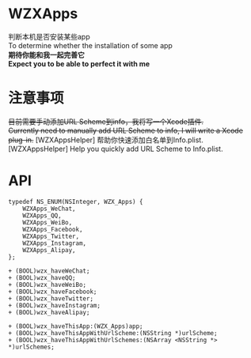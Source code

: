 # WZXApps
判断本机是否安装某些app <br>
To determine whether the installation of some app<br>
**期待你能和我一起完善它<br>**
**Expect you to be able to perfect it with me**

# 注意事项
~~目前需要手动添加URL Scheme到info，我将写一个Xcode插件.<br>~~
~~Currently need to manually add URL Scheme to info, I will write a Xcode plug-in.~~
[WZXAppsHelper] 帮助你快速添加白名单到Info.plist.<br>
[WZXAppsHelper] Help you quickly add URL Scheme to Info.plist.

# API
```objc
typedef NS_ENUM(NSInteger, WZX_Apps) {
    WZXApps_WeChat,
    WZXApps_QQ,
    WZXApps_WeiBo,
    WZXApps_Facebook,
    WZXApps_Twitter,
    WZXApps_Instagram,
    WZXApps_Alipay,
};

+ (BOOL)wzx_haveWeChat;
+ (BOOL)wzx_haveQQ;
+ (BOOL)wzx_haveWeiBo;
+ (BOOL)wzx_haveFacebook;
+ (BOOL)wzx_haveTwitter;
+ (BOOL)wzx_haveInstagram;
+ (BOOL)wzx_haveAlipay;

+ (BOOL)wzx_haveThisApp:(WZX_Apps)app;
+ (BOOL)wzx_haveThisAppWithUrlScheme:(NSString *)urlScheme;
+ (BOOL)wzx_haveThisAppWithUrlSchemes:(NSArray <NSString *> *)urlSchemes;
```

